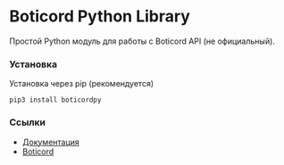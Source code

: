 # Boticord Python Library

Простой Python модуль для работы с Boticord API (не официальный).

### Установка

Установка через pip (рекомендуется)

`pip3 install boticordpy`

### Ссылки

* [Документация](https://boticordpy.readthedocs.io/)
* [Boticord](https://boticord.top/)
